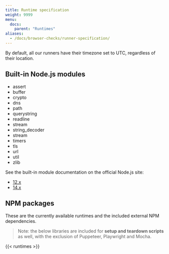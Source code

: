 ```yaml
---
title: Runtime specification
weight: 9999
menu:
  docs:
    parent: "Runtimes"
aliases:
  - /docs/browser-checks/runner-specification/
---
```


By default, all our runners have their timezone set to UTC, regardless of their location.

## Built-in Node.js modules

- assert
- buffer
- crypto
- dns
- path
- querystring
- readline
- stream
- string_decoder
- stream
- timers
- tls
- url
- util
- zlib

See the built-in module documentation on the official Node.js site:

- [12.x](https://nodejs.org/dist/latest-v12.x/docs/api/)
- [14.x](https://nodejs.org/dist/latest-v14.x/docs/api/)

## NPM packages

These are the currently available runtimes and the included external NPM dependencies.

> Note: the below libraries are included for **setup and teardown scripts** as well, with the exclusion of Puppeteer, Playwright and Mocha.

{{< runtimes >}}
